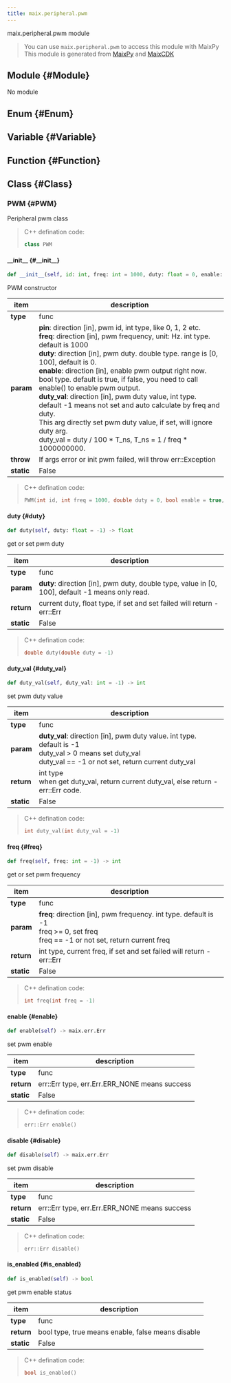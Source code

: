 ```yaml
---
title: maix.peripheral.pwm
---
```


maix.peripheral.pwm module


> You can use `maix.peripheral.pwm` to access this module with MaixPy
> This module is generated from [MaixPy](https://github.com/sipeed/MaixPy) and [MaixCDK](https://github.com/sipeed/MaixCDK)

## Module {#Module}

No module


## Enum {#Enum}



## Variable {#Variable}



## Function {#Function}



## Class {#Class}

### PWM {#PWM}

Peripheral pwm class


> C++ defination code:
> ```cpp
> class PWM
> ```

#### \_\_init\_\_ {#\_\_init\_\_}

```python
def __init__(self, id: int, freq: int = 1000, duty: float = 0, enable: bool = True, duty_val: int = -1) -> None
```
PWM constructor

| item | description |
| --- | --- |
| **type** | func |
| **param** | **pin**: direction [in], pwm id, int type, like 0, 1, 2 etc.<br>**freq**: direction [in], pwm frequency, unit: Hz. int type. default is 1000<br>**duty**: direction [in], pwm duty. double type. range is [0, 100], default is 0.<br>**enable**: direction [in], enable pwm output right now. bool type. default is true, if false, you need to call enable() to enable pwm output.<br>**duty_val**: direction [in], pwm duty value, int type. default -1 means not set and auto calculate by freq and duty.<br>This arg directly set pwm duty value, if set, will ignore duty arg.<br>duty_val = duty / 100 * T_ns, T_ns = 1 / freq * 1000000000.<br>|
| **throw** | If args error or init pwm failed, will throw err::Exception |
| **static** | False |

> C++ defination code:
> ```cpp
> PWM(int id, int freq = 1000, double duty = 0, bool enable = true, int duty_val = -1)
> ```
#### duty {#duty}

```python
def duty(self, duty: float = -1) -> float
```
get or set pwm duty

| item | description |
| --- | --- |
| **type** | func |
| **param** | **duty**: direction [in], pwm duty, double type, value in [0, 100], default -1 means only read.<br>|
| **return** | current duty, float type, if set and set failed will return -err::Err |
| **static** | False |

> C++ defination code:
> ```cpp
> double duty(double duty = -1)
> ```
#### duty\_val {#duty\_val}

```python
def duty_val(self, duty_val: int = -1) -> int
```
set pwm duty value

| item | description |
| --- | --- |
| **type** | func |
| **param** | **duty_val**: direction [in], pwm duty value. int type. default is -1<br>duty_val > 0 means set duty_val<br>duty_val == -1 or not set, return current duty_val<br>|
| **return** | int type<br>when get duty_val, return current duty_val, else return -err::Err code. |
| **static** | False |

> C++ defination code:
> ```cpp
> int duty_val(int duty_val = -1)
> ```
#### freq {#freq}

```python
def freq(self, freq: int = -1) -> int
```
get or set pwm frequency

| item | description |
| --- | --- |
| **type** | func |
| **param** | **freq**: direction [in], pwm frequency. int type. default is -1<br>freq >= 0, set freq<br>freq == -1 or not set, return current freq<br>|
| **return** | int type, current freq, if set and set failed will return -err::Err |
| **static** | False |

> C++ defination code:
> ```cpp
> int freq(int freq = -1)
> ```
#### enable {#enable}

```python
def enable(self) -> maix.err.Err
```
set pwm enable

| item | description |
| --- | --- |
| **type** | func |
| **return** | err::Err type, err.Err.ERR_NONE means success |
| **static** | False |

> C++ defination code:
> ```cpp
> err::Err enable()
> ```
#### disable {#disable}

```python
def disable(self) -> maix.err.Err
```
set pwm disable

| item | description |
| --- | --- |
| **type** | func |
| **return** | err::Err type, err.Err.ERR_NONE means success |
| **static** | False |

> C++ defination code:
> ```cpp
> err::Err disable()
> ```
#### is\_enabled {#is\_enabled}

```python
def is_enabled(self) -> bool
```
get pwm enable status

| item | description |
| --- | --- |
| **type** | func |
| **return** | bool type, true means enable, false means disable |
| **static** | False |

> C++ defination code:
> ```cpp
> bool is_enabled()
> ```
